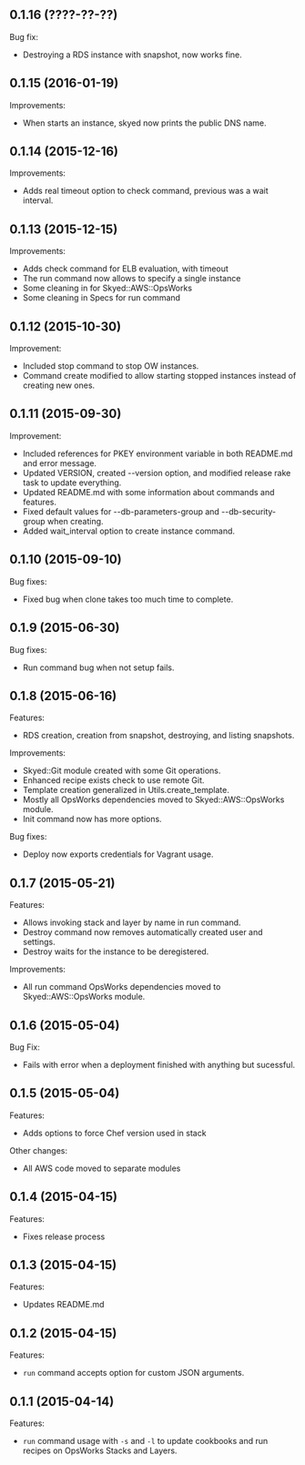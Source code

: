 ## 0.1.16 (????-??-??)

Bug fix:

  - Destroying a RDS instance with snapshot, now works fine.

## 0.1.15 (2016-01-19)

Improvements:

  - When starts an instance, skyed now prints the public DNS name.

## 0.1.14 (2015-12-16)

Improvements:

  - Adds real timeout option to check command, previous was a wait interval.

## 0.1.13 (2015-12-15)

Improvements:

  - Adds check command for ELB evaluation, with timeout
  - The run command now allows to specify a single instance
  - Some cleaning in for Skyed::AWS::OpsWorks
  - Some cleaning in Specs for run command

## 0.1.12 (2015-10-30)

Improvement:

  - Included stop command to stop OW instances.
  - Command create modified to allow starting stopped instances instead of creating new ones.

## 0.1.11 (2015-09-30)

Improvement:

  - Included references for PKEY environment variable in both README.md and error message.
  - Updated VERSION, created --version option, and modified release rake task to update everything.
  - Updated README.md with some information about commands and features.
  - Fixed default values for --db-parameters-group and --db-security-group when creating.
  - Added wait_interval option to create instance command.

## 0.1.10 (2015-09-10)

Bug fixes:

  - Fixed bug when clone takes too much time to complete.

## 0.1.9 (2015-06-30)

Bug fixes:

  - Run command bug when not setup fails.

## 0.1.8 (2015-06-16)

Features:

  - RDS creation, creation from snapshot, destroying, and listing snapshots.

Improvements:

  - Skyed::Git module created with some Git operations.
  - Enhanced recipe exists check to use remote Git.
  - Template creation generalized in Utils.create_template.
  - Mostly all OpsWorks dependencies moved to Skyed::AWS::OpsWorks module.
  - Init command now has more options.

Bug fixes:

  - Deploy now exports credentials for Vagrant usage.

## 0.1.7 (2015-05-21)

Features:

  - Allows invoking stack and layer by name in run command.
  - Destroy command now removes automatically created user and settings.
  - Destroy waits for the instance to be deregistered.

Improvements:

  - All run command OpsWorks dependencies moved to Skyed::AWS::OpsWorks module.

## 0.1.6 (2015-05-04)

Bug Fix:

  - Fails with error when a deployment finished with anything but sucessful.

## 0.1.5 (2015-05-04)

Features:

  - Adds options to force Chef version used in stack

Other changes:

  - All AWS code moved to separate modules

## 0.1.4 (2015-04-15)

Features:

  - Fixes release process

## 0.1.3 (2015-04-15)

Features:

  - Updates README.md

## 0.1.2 (2015-04-15)

Features:

  - `run` command accepts option for custom JSON arguments.

## 0.1.1 (2015-04-14)

Features:

  - `run` command usage with `-s` and `-l` to update cookbooks and run recipes on OpsWorks Stacks and Layers.
